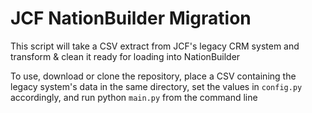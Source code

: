 # JCF NationBuilder Migration

This script will take a CSV extract from JCF's legacy CRM system and
transform & clean it ready for loading into NationBuilder

To use, download or clone the repository, place a CSV containing the legacy
system's data in the same directory, set the values in `config.py` accordingly,
and run python `main.py` from the command line
